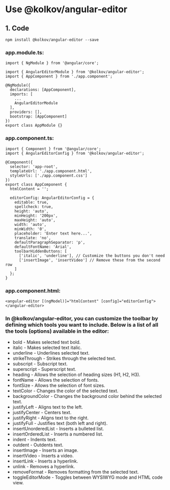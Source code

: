 # Use @kolkov/angular-editor
## 1. Code
```
npm install @kolkov/angular-editor --save
```
### app.module.ts:
```
import { NgModule } from '@angular/core';

import { AngularEditorModule } from '@kolkov/angular-editor';
import { AppComponent } from './app.component';

@NgModule({
  declarations: [AppComponent],
  imports: [
    ...
    AngularEditorModule
  ],
  providers: [],
  bootstrap: [AppComponent]
})
export class AppModule {}
```
### app.component.ts:
```
import { Component } from '@angular/core';
import { AngularEditorConfig } from '@kolkov/angular-editor';

@Component({
  selector: 'app-root',
  templateUrl: './app.component.html',
  styleUrls: ['./app.component.css']
})
export class AppComponent {
  htmlContent = '';

  editorConfig: AngularEditorConfig = {
    editable: true,
    spellcheck: true,
    height: 'auto',
    minHeight: '200px',
    maxHeight: 'auto',
    width: 'auto',
    minWidth: '0',
    placeholder: 'Enter text here...',
    translate: 'no',
    defaultParagraphSeparator: 'p',
    defaultFontName: 'Arial',
    toolbarHiddenButtons: [
      ['italic', 'underline'], // Customize the buttons you don't need
      ['insertImage', 'insertVideo'] // Remove these from the second row
    ]
  };
}
```
### app.component.html:

```
<angular-editor [(ngModel)]="htmlContent" [config]="editorConfig"></angular-editor>
```


### In @kolkov/angular-editor, you can customize the toolbar by defining which tools you want to include. Below is a list of all the tools (options) available in the editor:

+ bold - Makes selected text bold.
+ italic - Makes selected text italic.
+ underline - Underlines selected text.
+ strikeThrough - Strikes through the selected text.
+ subscript - Subscript text.
+ superscript - Superscript text.
+ heading - Allows the selection of heading sizes (H1, H2, H3).
+ fontName - Allows the selection of fonts.
+ fontSize - Allows the selection of font sizes.
+ textColor - Changes the color of the selected text.
+ backgroundColor - Changes the background color behind the selected text.
+ justifyLeft - Aligns text to the left.
+ justifyCenter - Centers text.
+ justifyRight - Aligns text to the right.
+ justifyFull - Justifies text (both left and right).
+ insertUnorderedList - Inserts a bulleted list.
+ insertOrderedList - Inserts a numbered list.
+ indent - Indents text.
+ outdent - Outdents text.
+ insertImage - Inserts an image.
+ insertVideo - Inserts a video.
+ insertLink - Inserts a hyperlink.
+ unlink - Removes a hyperlink.
+ removeFormat - Removes formatting from the selected text.
+ toggleEditorMode - Toggles between WYSIWYG mode and HTML code view.
